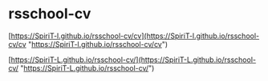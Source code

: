# rsschool-cv

[https://SpiriT-l.github.io/rsschool-cv/cv](https://SpiriT-l.github.io/rsschool-cv/cv "https://SpiriT-l.github.io/rsschool-cv/cv")

[https://SpiriT-L.github.io/rsschool-cv/](https://SpiriT-L.github.io/rsschool-cv/ "https://SpiriT-L.github.io/rsschool-cv/")